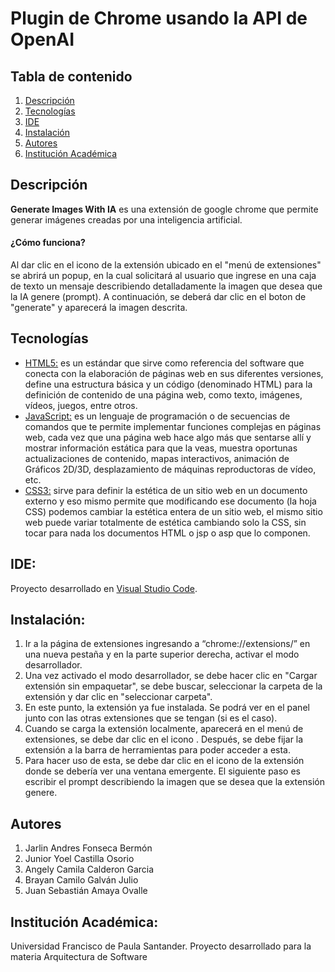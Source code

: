 

# Plugin de Chrome usando  la API de OpenAI
## Tabla de contenido 
1. [Descripción](#descripción)
2. [Tecnologías](#tecnologías)
3. [IDE](#ide)
4. [Instalación](#instalación)
5. [Autores](#autores)
6. [Institución Académica](#institución-académica)

## Descripción

**Generate Images With IA** es una extensión de google chrome que permite generar imágenes creadas por una inteligencia artificial. 
#### ¿Cómo funciona? 
Al dar clic en el icono de la extensión ubicado en el "menú de extensiones" se abrirá un popup, en la cual solicitará al usuario que ingrese en una caja de texto un mensaje describiendo detalladamente la imagen que desea que la IA genere (prompt). A continuación, se deberá dar clic en el boton de "generate" y aparecerá la imagen descrita.

## Tecnologías
+ [HTML5:](https://developer.mozilla.org/es/docs/Glossary/HTML5) es un estándar que sirve como referencia del software que conecta con la elaboración de páginas web en sus diferentes versiones, define una estructura básica y un código (denominado HTML) para la definición de contenido de una página web, como texto, imágenes, vídeos, juegos, entre otros.
+ [JavaScript:](https://developer.mozilla.org/es/docs/Learn/JavaScript/First_steps/What_is_JavaScript) es un lenguaje de programación o de secuencias de comandos que te permite implementar funciones complejas en páginas web, cada vez que una página web hace algo más que sentarse allí y mostrar información estática para que la veas, muestra oportunas actualizaciones de contenido, mapas interactivos, animación de Gráficos 2D/3D, desplazamiento de máquinas reproductoras de vídeo, etc.
+ [CSS3:](https://desarrolloweb.com/manuales/css3.html) sirve para definir la estética de un sitio web en un documento externo y eso mismo permite que modificando ese documento (la hoja CSS) podemos cambiar la estética entera de un sitio web, el mismo sitio web puede variar totalmente de estética cambiando solo la CSS, sin tocar para nada los documentos HTML o jsp o asp que lo componen.

## IDE:
Proyecto desarrollado en [Visual Studio Code](https://code.visualstudio.com/).

## Instalación:
1. Ir a la página de extensiones ingresando a “chrome://extensions/” en una nueva pestaña y en la parte superior derecha, activar el modo desarrollador.
2. Una vez activado el modo desarrollador, se debe hacer clic en "Cargar extensión sin empaquetar", se debe buscar, seleccionar la carpeta de la extensión y dar clic en "seleccionar carpeta".
3. En este punto, la extensión ya fue instalada. Se podrá ver en el panel junto con las otras extensiones que se tengan (si es el caso).
4. Cuando se carga la extensión localmente, aparecerá en el menú de extensiones, se debe dar clic en el icono . Después, se debe fijar la extensión a la barra de herramientas para poder acceder a esta.
5. Para hacer uso de esta, se debe dar clic en el icono de la extensión donde se debería ver una ventana emergente. El siguiente paso es escribir el prompt describiendo la imagen que se desea que la extensión genere.

## Autores
1. Jarlin Andres Fonseca Bermón 
2. Junior Yoel Castilla Osorio 
3. Angely Camila Calderon Garcia 
4. Brayan Camilo Galván Julio
5. Juan Sebastián Amaya Ovalle

## Institución Académica:
Universidad Francisco de Paula Santander. Proyecto desarrollado para la materia Arquitectura de Software
